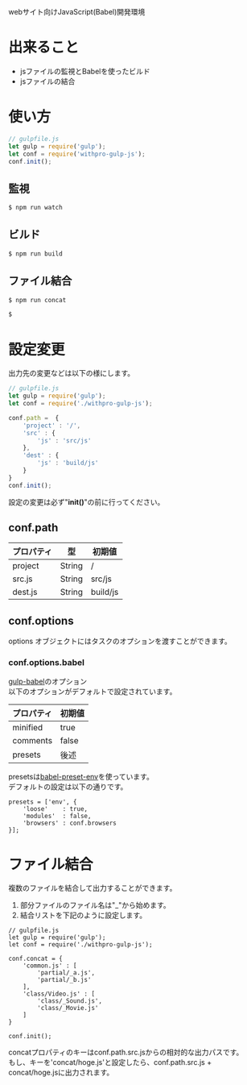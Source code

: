 webサイト向けJavaScript(Babel)開発環境

# 出来ること

- jsファイルの監視とBabelを使ったビルド
- jsファイルの結合

# 使い方

```js
// gulpfile.js
let gulp = require('gulp');
let conf = require('withpro-gulp-js');
conf.init();
```

## 監視
```bash
$ npm run watch
```

## ビルド

```bash
$ npm run build
```

## ファイル結合

```bash
$ npm run concat
```
```bash
$
```

# 設定変更

出力先の変更などは以下の様にします。

```js
// gulpfile.js
let gulp = require('gulp');
let conf = require('./withpro-gulp-js');

conf.path =  {
    'project' : '/',
    'src' : {
        'js' : 'src/js'
    },
    'dest' : {
        'js' : 'build/js'
    }
}
conf.init();
```

設定の変更は必ず"**init()**"の前に行ってください。

## conf.path

| プロパティ | 型     | 初期値   |
|------------|--------|----------|
| project    | String | /        |
| src.js     | String | src/js   |
| dest.js    | String | build/js |

## conf.options

options オブジェクトにはタスクのオプションを渡すことができます。

### conf.options.babel

[gulp-babel](https://www.npmjs.com/package/gulp-babel)のオプション  
以下のオプションがデフォルトで設定されています。

| プロパティ   | 初期値 |
|--------------|--------|
| minified     | true   |
| comments     | false  |
| presets      | 後述   |

presetsは[babel-preset-env](https://www.npmjs.com/package/babel-preset-env)を使っています。  
デフォルトの設定は以下の通りです。

```
presets = ['env', {
    'loose'    : true,
    'modules'  : false,
    'browsers' : conf.browsers
}];
```

# ファイル結合

複数のファイルを結合して出力することができます。

1. 部分ファイルのファイル名は"_"から始めます。
2. 結合リストを下記のように設定します。

```
// gulpfile.js
let gulp = require('gulp');
let conf = require('./withpro-gulp-js');

conf.concat = {
    'common.js' : [
        'partial/_a.js',
        'partial/_b.js'
    ],
    'class/Video.js' : [
        'class/_Sound.js',
        'class/_Movie.js'
    ]
}

conf.init();
```

concatプロパティのキーはconf.path.src.jsからの相対的な出力パスです。  
もし、キーを'concat/hoge.js'と設定したら、conf.path.src.js + concat/hoge.jsに出力されます。
